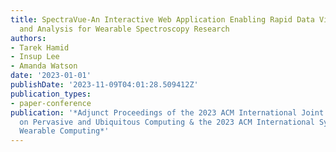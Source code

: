 ```yaml
---
title: SpectraVue-An Interactive Web Application Enabling Rapid Data Visualization
  and Analysis for Wearable Spectroscopy Research
authors:
- Tarek Hamid
- Insup Lee
- Amanda Watson
date: '2023-01-01'
publishDate: '2023-11-09T04:01:28.509412Z'
publication_types:
- paper-conference
publication: '*Adjunct Proceedings of the 2023 ACM International Joint Conference
  on Pervasive and Ubiquitous Computing & the 2023 ACM International Symposium on
  Wearable Computing*'
---
```

